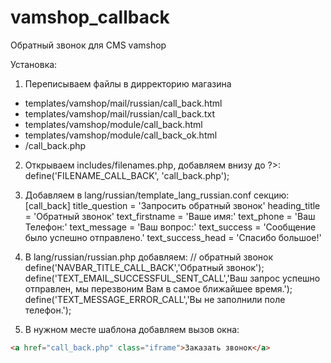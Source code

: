 # vamshop_callback
Обратный звонок для CMS vamshop

Установка:
1. Переписываем файлы в дирректорию магазина
- templates/vamshop/mail/russian/call_back.html
- templates/vamshop/mail/russian/call_back.txt
- templates/vamshop/module/call_back.html
- templates/vamshop/module/call_back_ok.html
- /call_back.php

2. Открываем includes/filenames.php, добавляем внизу до ?>:
define('FILENAME_CALL_BACK', 'call_back.php');

3. Добавляем в lang/russian/template_lang_russian.conf секцию:
[call_back]
title_question = 'Запросить обратный звонок'
heading_title = 'Обратный звонок'
text_firstname = 'Ваше имя:'
text_phone = 'Ваш Телефон:'
text_message = 'Ваш вопрос:'
text_success = 'Сообщение было успешно отправлено.'
text_success_head = 'Спасибо большое!'

4. В lang/russian/russian.php добавляем:
// обратный звонок 
define('NAVBAR_TITLE_CALL_BACK','Обратный звонок');
define('TEXT_EMAIL_SUCCESSFUL_SENT_CALL','Ваш запрос успешно отправлен, мы перезвоним Вам в самое ближайшее время.');
define('TEXT_MESSAGE_ERROR_CALL','Вы не заполнили поле телефон.');

5. В нужном месте шаблона добавляем вызов окна:
```html
<a href="call_back.php" class="iframe">Заказать звонок</a>
```
